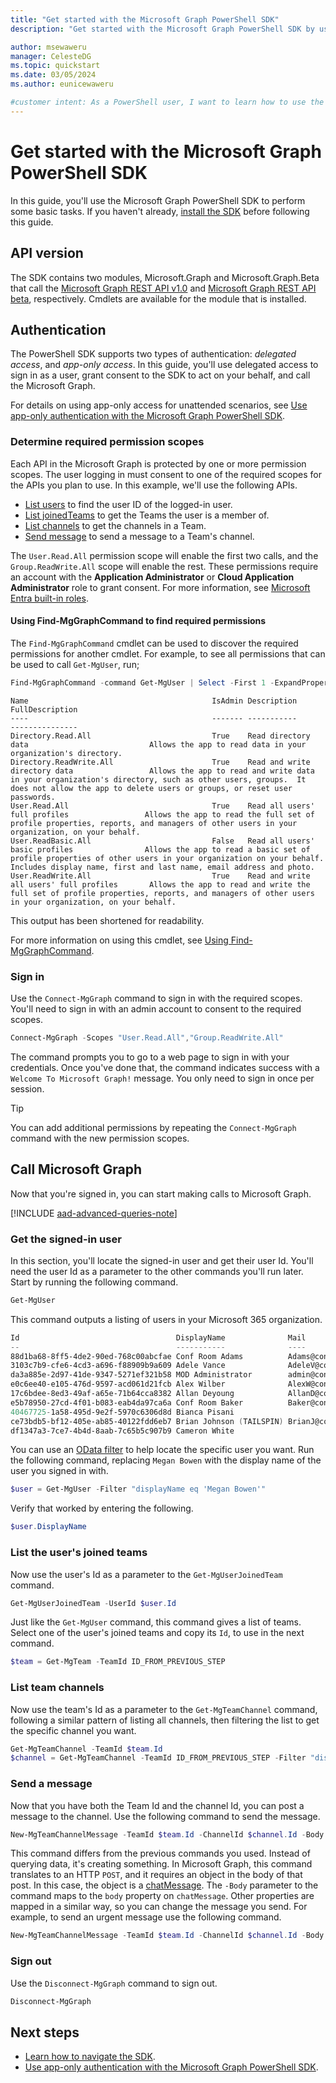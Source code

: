 ```yaml
---
title: "Get started with the Microsoft Graph PowerShell SDK"
description: "Get started with the Microsoft Graph PowerShell SDK by using it perform some basic tasks."

author: msewaweru
manager: CelesteDG
ms.topic: quickstart
ms.date: 03/05/2024
ms.author: eunicewaweru

#customer intent: As a PowerShell user, I want to learn how to use the Microsoft Graph PowerShell SDK, so that I can perform basic tasks using the Microsoft Graph REST API and authenticate with delegated access.
---
```


# Get started with the Microsoft Graph PowerShell SDK

In this guide, you'll use the Microsoft Graph PowerShell SDK to perform some basic tasks. If you haven't already, [install the SDK](installation.md) before following this guide.

## API version

The SDK contains two modules, Microsoft.Graph and Microsoft.Graph.Beta that call the [Microsoft Graph REST API v1.0](/graph/api/overview?view=graph-rest-1.0&preserve-view=true) and [Microsoft Graph REST API beta](/graph/api/overview?view=graph-rest-beta&preserve-view=true), respectively. Cmdlets are available for the module that is installed.

## Authentication

The PowerShell SDK supports two types of authentication: *delegated access*, and *app-only access*. In this guide, you'll use delegated access to sign in as a user, grant consent to the SDK to act on your behalf, and call the Microsoft Graph.

For details on using app-only access for unattended scenarios, see [Use app-only authentication with the Microsoft Graph PowerShell SDK](app-only.md).

### Determine required permission scopes

Each API in the Microsoft Graph is protected by one or more permission scopes. The user logging in must consent to one of the required scopes for the APIs you plan to use. In this example, we'll use the following APIs.

- [List users](/graph/api/user-list?view=graph-rest-1.0&preserve-view=true) to find the user ID of the logged-in user.
- [List joinedTeams](/graph/api/user-list-joinedteams?view=graph-rest-1.0&preserve-view=true) to get the Teams the user is a member of.
- [List channels](/graph/api/channel-list?view=graph-rest-1.0&preserve-view=true) to get the channels in a Team.
- [Send message](/graph/api/channel-post-messages?view=graph-rest-1.0&preserve-view=true) to send a message to a Team's channel.

The `User.Read.All` permission scope will enable the first two calls, and the `Group.ReadWrite.All` scope will enable the rest. These permissions require an account with the **Application Administrator** or **Cloud Application Administrator** role to grant consent. For more information, see [Microsoft Entra built-in roles](/entra/identity/role-based-access-control/permissions-reference).

#### Using Find-MgGraphCommand to find required permissions

The `Find-MgGraphCommand` cmdlet can be used to discover the required permissions for another cmdlet. For example, to see all permissions that can be used to call `Get-MgUser`, run;

```powershell
Find-MgGraphCommand -command Get-MgUser | Select -First 1 -ExpandProperty Permissions
```

```Output
Name                                         IsAdmin Description                                   FullDescription
----                                         ------- -----------                                   ---------------
Directory.Read.All                           True    Read directory data                           Allows the app to read data in your organization's directory.
Directory.ReadWrite.All                      True    Read and write directory data                 Allows the app to read and write data in your organization's directory, such as other users, groups.  It does not allow the app to delete users or groups, or reset user passwords.
User.Read.All                                True    Read all users' full profiles                 Allows the app to read the full set of profile properties, reports, and managers of other users in your organization, on your behalf.
User.ReadBasic.All                           False   Read all users' basic profiles                Allows the app to read a basic set of profile properties of other users in your organization on your behalf. Includes display name, first and last name, email address and photo.
User.ReadWrite.All                           True    Read and write all users' full profiles       Allows the app to read and write the full set of profile properties, reports, and managers of other users in your organization, on your behalf.
```

This output has been shortened for readability.

For more information on using this cmdlet, see [Using Find-MgGraphCommand](find-mg-graph-command.md).

### Sign in

Use the `Connect-MgGraph` command to sign in with the required scopes. You'll need to sign in with an admin account to consent to the required scopes.

```powershell
Connect-MgGraph -Scopes "User.Read.All","Group.ReadWrite.All"
```

The command prompts you to go to a web page to sign in with your credentials. Once you've done that, the command indicates success with a `Welcome To Microsoft Graph!` message. You only need to sign in once per session.

> [!TIP]
> You can add additional permissions by repeating the `Connect-MgGraph` command with the new permission scopes.

## Call Microsoft Graph

Now that you're signed in, you can start making calls to Microsoft Graph.

[!INCLUDE [aad-advanced-queries-note](../includes/aad-advanced-queries-note.md)]

### Get the signed-in user

In this section, you'll locate the signed-in user and get their user Id. You'll need the user Id as a parameter to the other commands you'll run later. Start by running the following command.

```powershell
Get-MgUser
```

This command outputs a listing of users in your Microsoft 365 organization.

```powershell
Id                                   DisplayName              Mail                                  UserPrincipalName
--                                   -----------              ----                                  -----------------
88d1ba68-8ff5-4de2-90ed-768c00abcfae Conf Room Adams          Adams@contoso.onmicrosoft.com         Adams@contoso.…
3103c7b9-cfe6-4cd3-a696-f88909b9a609 Adele Vance              AdeleV@contoso.OnMicrosoft.com        AdeleV@contoso…
da3a885e-2d97-41de-9347-5271ef321b58 MOD Administrator        admin@contoso.OnMicrosoft.com         admin@contoso.…
e0c6ee40-e105-476d-9597-acd061d21fcb Alex Wilber              AlexW@contoso.OnMicrosoft.com         AlexW@contoso.…
17c6bdee-8ed3-49af-a65e-71b64cca8382 Allan Deyoung            AllanD@contoso.OnMicrosoft.com        AllanD@contoso…
e5b78950-27cd-4f01-b083-eab4da97ca6a Conf Room Baker          Baker@contoso.onmicrosoft.com         Baker@contoso.…
40467725-1a58-495d-9e2f-5970c6306d8d Bianca Pisani                                                  BiancaP@contoso…
ce73bdb5-bf12-405e-ab85-40122fdd6eb7 Brian Johnson (TAILSPIN) BrianJ@contoso.onmicrosoft.com        BrianJ@contoso…
df1347a3-7ce7-4b4d-8aab-7c65b5c907b9 Cameron White                                                  CameronW@contoso…
```

You can use an [OData filter](use-query-parameters.md#filter-parameter) to help locate the specific user you want. Run the following command, replacing `Megan Bowen` with the display name of the user you signed in with.

```powershell
$user = Get-MgUser -Filter "displayName eq 'Megan Bowen'"
```

Verify that worked by entering the following.

```powershell
$user.DisplayName
```

### List the user's joined teams

Now use the user's Id as a parameter to the `Get-MgUserJoinedTeam` command.

```powershell
Get-MgUserJoinedTeam -UserId $user.Id
```

Just like the `Get-MgUser` command, this command gives a list of teams. Select one of the user's joined teams and copy its `Id`, to use in the next command.

```powershell
$team = Get-MgTeam -TeamId ID_FROM_PREVIOUS_STEP
```

### List team channels

Now use the team's Id as a parameter to the `Get-MgTeamChannel` command, following a similar pattern of listing all channels, then filtering the list to get the specific channel you want.

```powershell
Get-MgTeamChannel -TeamId $team.Id
$channel = Get-MgTeamChannel -TeamId ID_FROM_PREVIOUS_STEP -Filter "displayName eq 'General'"
```

### Send a message

Now that you have both the Team Id and the channel Id, you can post a message to the channel. Use the following command to send the message.

```powershell
New-MgTeamChannelMessage -TeamId $team.Id -ChannelId $channel.Id -Body @{ Content="Hello World" }
```

This command differs from the previous commands you used. Instead of querying data, it's creating something. In Microsoft Graph, this command translates to an HTTP `POST`, and it requires an object in the body of that post. In this case, the object is a [chatMessage](/graph/api/resources/chatmessage). The `-Body` parameter to the command maps to the `body` property on `chatMessage`. Other properties are mapped in a similar way, so you can change the message you send. For example, to send an urgent message use the following command.

```powershell
New-MgTeamChannelMessage -TeamId $team.Id -ChannelId $channel.Id -Body @{ Content="Hello World" } -Importance "urgent"
```

### Sign out

Use the `Disconnect-MgGraph` command to sign out.

```powershell
Disconnect-MgGraph
```

## Next steps

- [Learn how to navigate the SDK](navigating.md).
- [Use app-only authentication with the Microsoft Graph PowerShell SDK](app-only.md).
